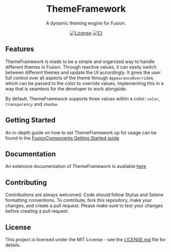 <div align="center">

# ThemeFramework


A dynamic theming engine for Fusion.

[![License](https://img.shields.io/github/license/virtualbutfake/theme-framework)](https://github.com/virtualbutfake/theme-framework/blob/master/LICENSE.md)
[![CI](https://github.com/virtualbutfake/theme-framework/actions/workflows/ci.yaml/badge.svg)](https://github.com/virtualbutfake/theme-framework/actions)

</div>

## Features

ThemeFramework is made to be a simple and organized way to handle different themes in Fusion. Through reactive values, it can easily switch between different themes and update the UI accordingly.
It gives the user full control over all aspects of the theme through `AppearanceOverride`s, which can be passed to the color to override values, implementing this in a way that is seamless for the developer to work alongside.

By default, ThemeFramework supports three values within a color: `color`, `transparency` and `shadow`. 

## Getting Started

An in-depth guide on how to set ThemeFramework up for usage can be found in the [FusionComponents Getting Started guide](https://docs.tijne.net/fusioncomponents/getting-started)

## Documentation

An extensive documentation of ThemeFramework is available [here](https://docs.tijne.net/fusioncomponents/libs/theme-framework)

## Contributing

Contributions are always welcomed. Code should follow Stylua and Selene formatting conventions. To contribute, fork this repository, make your changes, and create a pull request. Please make sure to test your changes before creating a pull request.

## License

This project is licensed under the MIT License - see the [LICENSE.md](https://github.com/virtualbutfake/theme-framework/blob/main/LICENSE.md) file for details.